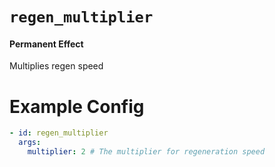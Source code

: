# `regen_multiplier`
#### Permanent Effect

Multiplies regen speed

# Example Config
```yaml
- id: regen_multiplier
  args:
    multiplier: 2 # The multiplier for regeneration speed
```